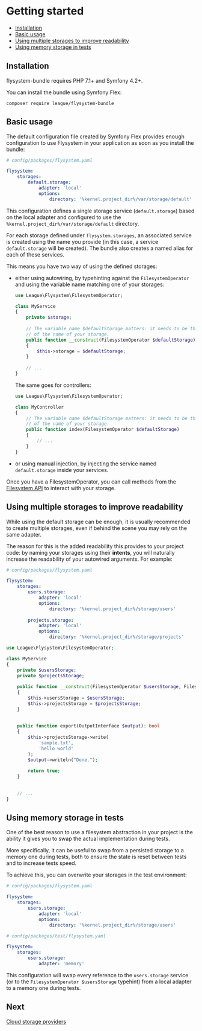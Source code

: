 # Getting started

- [Installation](#installation)
- [Basic usage](#basic-usage)
- [Using multiple storages to improve readability](#using-multiple-storages-to-improve-readability)
- [Using memory storage in tests](#using-memory-storage-in-tests)

## Installation

flysystem-bundle requires PHP 7.1+ and Symfony 4.2+.

You can install the bundle using Symfony Flex:

```
composer require league/flysystem-bundle
```

## Basic usage

The default configuration file created by Symfony Flex provides enough configuration to
use Flysystem in your application as soon as you install the bundle:

```yaml
# config/packages/flysystem.yaml

flysystem:
    storages:
        default.storage:
            adapter: 'local'
            options:
                directory: '%kernel.project_dir%/var/storage/default'
```

This configuration defines a single storage service (`default.storage`) based on the local adapter
and configured to use the `%kernel.project_dir%/var/storage/default` directory.

For each storage defined under `flysystem.storages`, an associated service is created using the
name you provide (in this case, a service `default.storage` will be created). The bundle also
creates a named alias for each of these services.

This means you have two way of using the defined storages:

* either using autowiring, by typehinting against the `FilesystemOperator` and using the
  variable name matching one of your storages:

    ```php
    use League\Flysystem\FilesystemOperator;
    
    class MyService
    {
        private $storage;
        
        // The variable name $defaultStorage matters: it needs to be the camelized version
        // of the name of your storage. 
        public function __construct(FilesystemOperator $defaultStorage)
        {
            $this->storage = $defaultStorage;
        }
        
        // ...
    }
    ```
    
  The same goes for controllers:
    
    ```php
    use League\Flysystem\FilesystemOperator;
    
    class MyController
    {
        // The variable name $defaultStorage matters: it needs to be the camelized version
        // of the name of your storage. 
        public function index(FilesystemOperator $defaultStorage)
        {
            // ...
        }
    }
    ```

* or using manual injection, by injecting the service named `default.storage` inside 
  your services.
  
Once you have a FilesystemOperator, you can call methods from the
[Filesystem API](https://flysystem.thephpleague.com/v2/docs/usage/filesystem-api/)
to interact with your storage.


## Using multiple storages to improve readability

While using the default storage can be enough, it is usually recommended to create multiple
storages, even if behind the scene you may rely on the same adapter.

The reason for this is the added readability this provides to your project code: by naming
your storages using their **intents**, you will naturally increase the readability of your
autowired arguments. For example:

```yaml
# config/packages/flysystem.yaml

flysystem:
    storages:
        users.storage:
            adapter: 'local'
            options:
                directory: '%kernel.project_dir%/storage/users'
                
        projects.storage:
            adapter: 'local'
            options:
                directory: '%kernel.project_dir%/storage/projects'
``` 

```php
use League\Flysystem\FilesystemOperator;

class MyService
{
    private $usersStorage;
    private $projectsStorage;
    
    public function __construct(FilesystemOperator $usersStorage, FilesystemOperator $projectsStorage)
    {
        $this->usersStorage = $usersStorage;
        $this->projectsStorage = $projectsStorage;
    }
    
    
    public function export(OutputInterface $output): bool
    {
        $this->projectsStorage->write(
            'sample.txt',
            'hello world'
        );
        $output->writeln("Done.");
        
        return true;
    }
    
    
    // ...
}
```


## Using memory storage in tests

One of the best reason to use a filesystem abstraction in your project is the ability
it gives you to swap the actual implementation during tests.

More specifically, it can be useful to swap from a persisted storage to a memory one during 
tests, both to ensure the state is reset between tests and to increase tests speed.

To achieve this, you can overwrite your storages in the test environment:

```yaml
# config/packages/flysystem.yaml

flysystem:
    storages:
        users.storage:
            adapter: 'local'
            options:
                directory: '%kernel.project_dir%/storage/users'
``` 

```yaml
# config/packages/test/flysystem.yaml

flysystem:
    storages:
        users.storage:
            adapter: 'memory'
```

This configuration will swap every reference to the `users.storage` service (or to the
`FilesystemOperator $usersStorage` typehint) from a local adapter to a memory one during tests.

## Next

[Cloud storage providers](https://github.com/thephpleague/flysystem-bundle/blob/master/docs/2-cloud-storage-providers.md)
